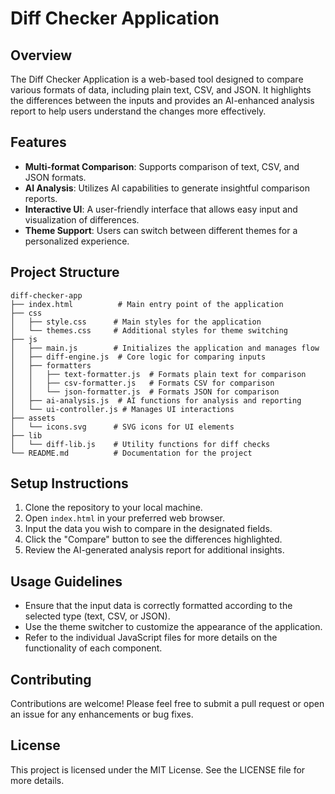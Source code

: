 # Diff Checker Application

## Overview
The Diff Checker Application is a web-based tool designed to compare various formats of data, including plain text, CSV, and JSON. It highlights the differences between the inputs and provides an AI-enhanced analysis report to help users understand the changes more effectively.

## Features
- **Multi-format Comparison**: Supports comparison of text, CSV, and JSON formats.
- **AI Analysis**: Utilizes AI capabilities to generate insightful comparison reports.
- **Interactive UI**: A user-friendly interface that allows easy input and visualization of differences.
- **Theme Support**: Users can switch between different themes for a personalized experience.

## Project Structure
```
diff-checker-app
├── index.html          # Main entry point of the application
├── css
│   ├── style.css      # Main styles for the application
│   └── themes.css     # Additional styles for theme switching
├── js
│   ├── main.js        # Initializes the application and manages flow
│   ├── diff-engine.js  # Core logic for comparing inputs
│   ├── formatters
│   │   ├── text-formatter.js  # Formats plain text for comparison
│   │   ├── csv-formatter.js   # Formats CSV for comparison
│   │   └── json-formatter.js  # Formats JSON for comparison
│   ├── ai-analysis.js  # AI functions for analysis and reporting
│   └── ui-controller.js # Manages UI interactions
├── assets
│   └── icons.svg      # SVG icons for UI elements
├── lib
│   └── diff-lib.js    # Utility functions for diff checks
└── README.md          # Documentation for the project
```

## Setup Instructions
1. Clone the repository to your local machine.
2. Open `index.html` in your preferred web browser.
3. Input the data you wish to compare in the designated fields.
4. Click the "Compare" button to see the differences highlighted.
5. Review the AI-generated analysis report for additional insights.

## Usage Guidelines
- Ensure that the input data is correctly formatted according to the selected type (text, CSV, or JSON).
- Use the theme switcher to customize the appearance of the application.
- Refer to the individual JavaScript files for more details on the functionality of each component.

## Contributing
Contributions are welcome! Please feel free to submit a pull request or open an issue for any enhancements or bug fixes.

## License
This project is licensed under the MIT License. See the LICENSE file for more details.